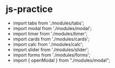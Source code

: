 # js-practice
- import tabs from './modules/tabs';
- import modal from './modules/modal';
- import timer from './modules/timer';
- import cards from './modules/cards';
- import calc from './modules/calc';
- import slider from './modules/slider';
- import forms from './modules/forms';
- import { openModal } from "./modules/modal";

